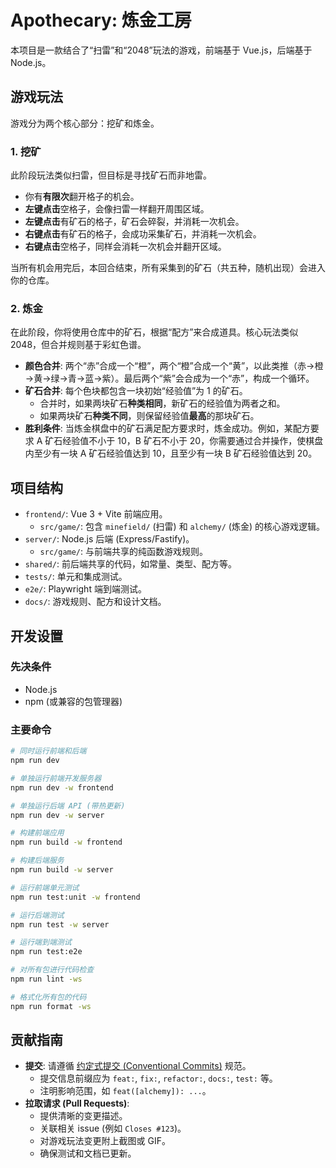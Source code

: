 # Apothecary: 炼金工房

本项目是一款结合了“扫雷”和“2048”玩法的游戏，前端基于 Vue.js，后端基于 Node.js。

## 游戏玩法

游戏分为两个核心部分：挖矿和炼金。

### 1. 挖矿

此阶段玩法类似扫雷，但目标是寻找矿石而非地雷。

- 你有**有限次**翻开格子的机会。
- **左键点击**空格子，会像扫雷一样翻开周围区域。
- **左键点击**有矿石的格子，矿石会碎裂，并消耗一次机会。
- **右键点击**有矿石的格子，会成功采集矿石，并消耗一次机会。
- **右键点击**空格子，同样会消耗一次机会并翻开区域。

当所有机会用完后，本回合结束，所有采集到的矿石（共五种，随机出现）会进入你的仓库。

### 2. 炼金

在此阶段，你将使用仓库中的矿石，根据“配方”来合成道具。核心玩法类似 2048，但合并规则基于彩虹色谱。

- **颜色合并**: 两个“赤”合成一个“橙”，两个“橙”合成一个“黄”，以此类推（赤→橙→黄→绿→青→蓝→紫）。最后两个“紫”会合成为一个“赤”，构成一个循环。
- **矿石合并**: 每个色块都包含一块初始“经验值”为 1 的矿石。
  - 合并时，如果两块矿石**种类相同**，新矿石的经验值为两者之和。
  - 如果两块矿石**种类不同**，则保留经验值**最高**的那块矿石。
- **胜利条件**: 当炼金棋盘中的矿石满足配方要求时，炼金成功。例如，某配方要求 A 矿石经验值不小于 10，B 矿石不小于 20，你需要通过合并操作，使棋盘内至少有一块 A 矿石经验值达到 10，且至少有一块 B 矿石经验值达到 20。

## 项目结构

- `frontend/`: Vue 3 + Vite 前端应用。
  - `src/game/`: 包含 `minefield/` (扫雷) 和 `alchemy/` (炼金) 的核心游戏逻辑。
- `server/`: Node.js 后端 (Express/Fastify)。
  - `src/game/`: 与前端共享的纯函数游戏规则。
- `shared/`: 前后端共享的代码，如常量、类型、配方等。
- `tests/`: 单元和集成测试。
- `e2e/`: Playwright 端到端测试。
- `docs/`: 游戏规则、配方和设计文档。

## 开发设置

### 先决条件

- Node.js
- npm (或兼容的包管理器)

### 主要命令

```bash
# 同时运行前端和后端
npm run dev

# 单独运行前端开发服务器
npm run dev -w frontend

# 单独运行后端 API (带热更新)
npm run dev -w server

# 构建前端应用
npm run build -w frontend

# 构建后端服务
npm run build -w server

# 运行前端单元测试
npm run test:unit -w frontend

# 运行后端测试
npm run test -w server

# 运行端到端测试
npm run test:e2e

# 对所有包进行代码检查
npm run lint -ws

# 格式化所有包的代码
npm run format -ws
```

## 贡献指南

- **提交**: 请遵循 [约定式提交 (Conventional Commits)](https.www.conventionalcommits.org/) 规范。
  - 提交信息前缀应为 `feat:`, `fix:`, `refactor:`, `docs:`, `test:` 等。
  - 注明影响范围，如 `feat([alchemy]): ...`。
- **拉取请求 (Pull Requests)**:
  - 提供清晰的变更描述。
  - 关联相关 issue (例如 `Closes #123`)。
  - 对游戏玩法变更附上截图或 GIF。
  - 确保测试和文档已更新。

